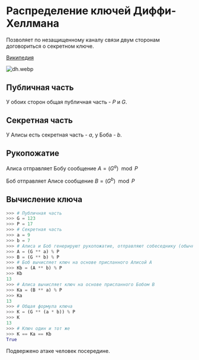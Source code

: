 # Распределение ключей Диффи-Хеллмана

Позволяет по незащищенному каналу связи двум сторонам договориться о секретном ключе.

[Википедия](https://ru.wikipedia.org/wiki/%D0%9F%D1%80%D0%BE%D1%82%D0%BE%D0%BA%D0%BE%D0%BB_%D0%94%D0%B8%D1%84%D1%84%D0%B8_%E2%80%94_%D0%A5%D0%B5%D0%BB%D0%BB%D0%BC%D0%B0%D0%BD%D0%B0#%D0%90%D0%BB%D0%B3%D0%BE%D1%80%D0%B8%D1%82%D0%BC_%D0%94%D0%B8%D1%84%D1%84%D0%B8_%E2%80%94_%D0%A5%D0%B5%D0%BB%D0%BB%D0%BC%D0%B0%D0%BD%D0%B0_%D1%81_%D1%82%D1%80%D0%B5%D0%BC%D1%8F_%D0%B8_%D0%B1%D0%BE%D0%BB%D0%B5%D0%B5_%D1%83%D1%87%D0%B0%D1%81%D1%82%D0%BD%D0%B8%D0%BA%D0%B0%D0%BC%D0%B8)

![dh.webp](dh.webp)

## Публичная часть

У обоих сторон общая публичная часть - $P$ и $G$.

## Секретная часть

У Алисы есть секретная часть - $a$, у Боба - $b$.

## Рукопожатие

Алиса отправляет Бобу сообщение $A = (G^a) \mod P$

Боб отправляет Алисе сообщение $B = (G^b) \mod P$

## Вычисление ключа

```python
>>> # Публичная часть
>>> G = 123
>>> P = 17
>>> # Секретная часть
>>> a = 9
>>> b = 7
>>> # Алиса и Боб генерируют рукопожатие, отправляют собеседнику (обычно есть тот, кто начинает)
>>> A = (G ** a) % P
>>> B = (G ** b) % P
>>> # Боб вычисляет ключ на основе присланного Алисой A
>>> Kb = (A ** b) % P
>>> Kb
13
>>> # Алиса вычисляет ключ на основе присланного Бобом B
>>> Ka = (B ** a) % P
>>> Ka
13
>>> # Общая формула ключа
>>> K = (G ** (a * b)) % P
>>> K
13
>>> # Ключ один и тот же
>>> K == Ka == Kb
True
```

Подвержено атаке человек посередине.
